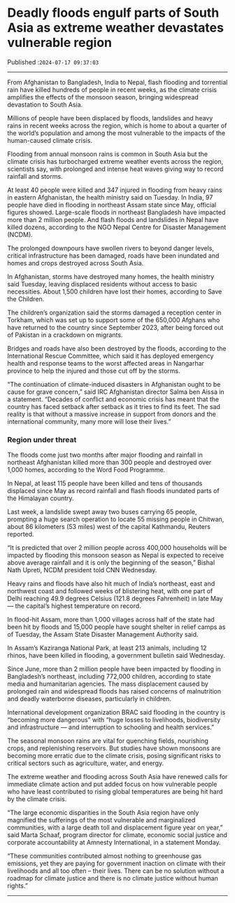 # Deadly floods engulf parts of South Asia as extreme weather devastates vulnerable region

Published :`2024-07-17 09:37:03`

---

From Afghanistan to Bangladesh, India to Nepal, flash flooding and torrential rain have killed hundreds of people in recent weeks, as the climate crisis amplifies the effects of the monsoon season, bringing widespread devastation to South Asia.

Millions of people have been displaced by floods, landslides and heavy rains in recent weeks across the region, which is home to about a quarter of the world’s population and among the most vulnerable to the impacts of the human-caused climate crisis.

Flooding from annual monsoon rains is common in South Asia but the climate crisis has turbocharged extreme weather events across the region, scientists say, with prolonged and intense heat waves giving way to record rainfall and storms.

At least 40 people were killed and 347 injured in flooding from heavy rains in eastern Afghanistan, the health ministry said on Tuesday. In India, 97 people have died in flooding in northeast Assam state since May, official figures showed. Large-scale floods in northeast Bangladesh have impacted more than 2 million people. And flash floods and landslides in Nepal have killed dozens, according to the NGO Nepal Centre for Disaster Management (NCDM).

The prolonged downpours have swollen rivers to beyond danger levels, critical infrastructure has been damaged, roads have been inundated and homes and crops destroyed across South Asia.

In Afghanistan, storms have destroyed many homes, the health ministry said Tuesday, leaving displaced residents without access to basic necessities. About 1,500 children have lost their homes, according to Save the Children.

The children’s organization said the storms damaged a reception center in Torkham, which was set up to support some of the 650,000 Afghans who have returned to the country since September 2023, after being forced out of Pakistan in a crackdown on migrants.

Bridges and roads have also been destroyed by the floods, according to the International Rescue Committee, which said it has deployed emergency health and response teams to the worst affected areas in Nangarhar province to help the injured and those cut off by the storms.

“The continuation of climate-induced disasters in Afghanistan ought to be cause for grave concern,” said IRC Afghanistan director Salma ben Aissa in a statement. “Decades of conflict and economic crisis has meant that the country has faced setback after setback as it tries to find its feet. The sad reality is that without a massive increase in support from donors and the international community, many more will lose their lives.”

### Region under threat

The floods come just two months after major flooding and rainfall in northeast Afghanistan killed more than 300 people and destroyed over 1,000 homes, according to the Word Food Programme.

In Nepal, at least 115 people have been killed and tens of thousands displaced since May as record rainfall and flash floods inundated parts of the Himalayan country.

Last week, a landslide swept away two buses carrying 65 people, prompting a huge search operation to locate 55 missing people in Chitwan, about 86 kilometers (53 miles) west of the capital Kathmandu, Reuters reported.

“It is predicted that over 2 million people across 400,000 households will be impacted by flooding this monsoon season as Nepal is expected to receive above average rainfall and it is only the beginning of the season,” Bishal Nath Upreti, NCDM president told CNN Wednesday.

Heavy rains and floods have also hit much of India’s northeast, east and northwest coast and followed weeks of blistering heat, with one part of Delhi reaching 49.9 degrees Celsius (121.8 degrees Fahrenheit) in late May — the capital’s highest temperature on record.

In flood-hit Assam, more than 1,000 villages across half of the state had been hit by floods and 15,000 people have sought shelter in relief camps as of Tuesday, the Assam State Disaster Management Authority said.

In Assam’s Kaziranga National Park, at least 213 animals, including 12 rhinos, have been killed in flooding, a government bulletin said Wednesday.

Since June, more than 2 million people have been impacted by flooding in Bangladesh’s northeast, including 772,000 children, according to state media and humanitarian agencies. The mass displacement caused by prolonged rain and widespread floods has raised concerns of malnutrition and deadly waterborne diseases, particularly in children.

International development organization BRAC said flooding in the country is “becoming more dangerous” with “huge losses to livelihoods, biodiversity and infrastructure — and interruption to schooling and health services.”

The seasonal monsoon rains are vital for quenching fields, nourishing crops, and replenishing reservoirs. But studies have shown monsoons are becoming more erratic due to the climate crisis, posing significant risks to critical sectors such as agriculture, water, and energy.

The extreme weather and flooding across South Asia have renewed calls for immediate climate action and put added focus on how vulnerable people who have least contributed to rising global temperatures are being hit hard by the climate crisis.

“The large economic disparities in the South Asia region have only magnified the sufferings of the most vulnerable and marginalized communities, with a large death toll and displacement figure year on year,” said Marta Schaaf, program director for climate, economic social justice and corporate accountability at Amnesty International, in a statement Monday.

“These communities contributed almost nothing to greenhouse gas emissions, yet they are paying for government inaction on climate with their livelihoods and all too often – their lives. There can be no solution without a roadmap for climate justice and there is no climate justice without human rights.”

---

